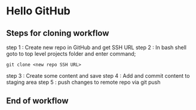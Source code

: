 # Hello GitHub

## Steps for cloning workflow

step 1 : Create new repo in GitHub and get SSH URL
step 2 : In bash shell goto to top level projects folder and enter command;

	git clone <new repo SSH URL>

step 3 : Create some content and save
step 4 : Add and commit content to staging area
step 5 : push changes to remote repo via git push

## End of workflow


